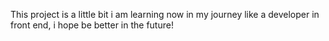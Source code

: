 This project is a little bit i am learning now in my journey like a developer in front end, i hope be better in the future!
